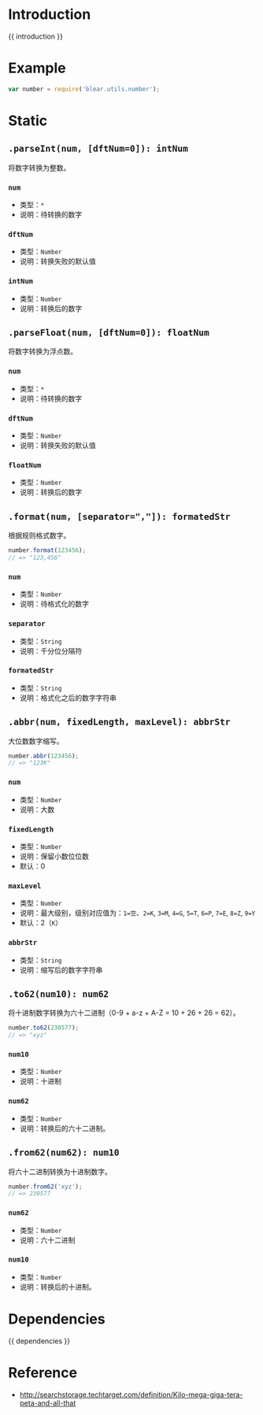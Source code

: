 # Introduction
{{ introduction }}





# Example
```js
var number = require('blear.utils.number');
```



# Static
## `.parseInt(num, [dftNum=0]): intNum`
将数字转换为整数。
### `num`
- 类型：`*`
- 说明：待转换的数字

### `dftNum`
- 类型：`Number`
- 说明：转换失败的默认值

### `intNum`
- 类型：`Number`
- 说明：转换后的数字


## `.parseFloat(num, [dftNum=0]): floatNum`
将数字转换为浮点数。
### `num`
- 类型：`*`
- 说明：待转换的数字

### `dftNum`
- 类型：`Number`
- 说明：转换失败的默认值

### `floatNum`
- 类型：`Number`
- 说明：转换后的数字


## `.format(num, [separator=","]): formatedStr`
根据规则格式数字。
```js
number.format(123456);
// => "123,456"
```
### `num`
- 类型：`Number`
- 说明：待格式化的数字

### `separator`
- 类型：`String`
- 说明：千分位分隔符

### `formatedStr`
- 类型：`String`
- 说明：格式化之后的数字字符串



## `.abbr(num, fixedLength, maxLevel): abbrStr`
大位数数字缩写。
```js
number.abbr(123456);
// => "123K" 
```

### `num`
- 类型：`Number`
- 说明：大数

### `fixedLength`
- 类型：`Number`
- 说明：保留小数位位数
- 默认：0

### `maxLevel`
- 类型：`Number`
- 说明：最大级别，级别对应值为：`1=空`、`2=K`, `3=M`, `4=G`, `5=T`, `6=P`, `7=E`, `8=Z`, `9=Y`
- 默认：2（`K`）

### `abbrStr`
- 类型：`String`
- 说明：缩写后的数字字符串



## `.to62(num10): num62`
将十进制数字转换为六十二进制（0-9 + a-z + A-Z = 10 + 26 + 26 = 62）。
```js
number.to62(230577);
// => "xyz"
```
### `num10`
- 类型：`Number`
- 说明：十进制

### `num62`
- 类型：`Number`
- 说明：转换后的六十二进制。



## `.from62(num62): num10`
将六十二进制转换为十进制数字。
```js
number.from62('xyz');
// => 230577
```

### `num62`
- 类型：`Number`
- 说明：六十二进制

### `num10`
- 类型：`Number`
- 说明：转换后的十进制。







# Dependencies
{{ dependencies }}





# Reference
- <http://searchstorage.techtarget.com/definition/Kilo-mega-giga-tera-peta-and-all-that>
